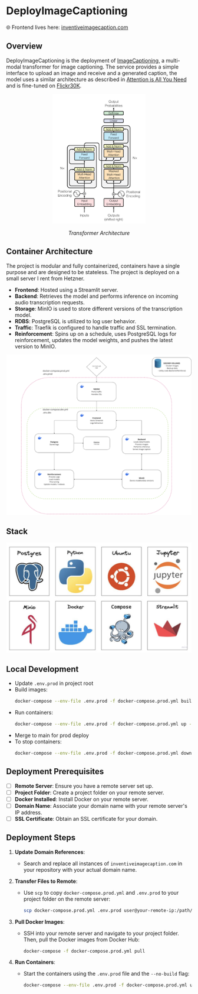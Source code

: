 # DeployImageCaptioning

🌐 Frontend lives here: [inventiveimagecaption.com](https://www.inventiveimagecaption.com/)

## Overview

DeployImageCaptioning is the deployment of [ImageCaptioning](https://github.com/kalebsofer/ImageCaptioning), a multi-modal transformer for image captioning. The service provides a simple interface to upload an image and receive and a generated caption, the model uses a similar architecture as described in [Attention is All You Need](https://arxiv.org/abs/1706.03762) and is fine-tuned on [Flickr30K](https://huggingface.co/datasets/nlphuji/flickr30k).


<div align="center">
  <img src="public/images/transformer.png" alt="transformer" width="50%"/>
  <p><em>Transformer Architecture</em></p>
</div>

## Container Architecture

The project is modular and fully containerized, containers have a single purpose and are designed to be stateless. The project is deployed on a small server I rent from Hetzner.

- **Frontend**: Hosted using a Streamlit server.
- **Backend**: Retrieves the model and performs inference on incoming audio transcription requests.
- **Storage**: MinIO is used to store different versions of the transcription model.
- **RDBS**: PostgreSQL is utilized to log user behavior.
- **Traffic**: Traefik is configured to handle traffic and SSL termination.
- **Reinforcement**: Spins up on a schedule, uses PostgreSQL logs for reinforcement, updates the model weights, and pushes the latest version to MinIO.

![Container Architecture](public/images/container_architecture.png)

## Stack

![Stack](public/images/stack.png)

## Local Development

- Update `.env.prod` in project root
- Build images:
  ```bash
  docker-compose --env-file .env.prod -f docker-compose.prod.yml build
  ```
- Run containers:
  ```bash
  docker-compose --env-file .env.prod -f docker-compose.prod.yml up -d
  ```
- Merge to main for prod deploy
- To stop containers:
  ```bash
  docker-compose --env-file .env.prod -f docker-compose.prod.yml down
  ```

## Deployment Prerequisites

- [ ] **Remote Server**: Ensure you have a remote server set up.
- [ ] **Project Folder**: Create a project folder on your remote server.
- [ ] **Docker Installed**: Install Docker on your remote server.
- [ ] **Domain Name**: Associate your domain name with your remote server's IP address.
- [ ] **SSL Certificate**: Obtain an SSL certificate for your domain.

## Deployment Steps

1. **Update Domain References**:
   - Search and replace all instances of `inventiveimagecaption.com` in your repository with your actual domain name.

2. **Transfer Files to Remote**:
   - Use `scp` to copy `docker-compose.prod.yml` and `.env.prod` to your project folder on the remote server:
     ```bash
     scp docker-compose.prod.yml .env.prod user@your-remote-ip:/path/to/project-folder/
     ```

3. **Pull Docker Images**:
   - SSH into your remote server and navigate to your project folder. Then, pull the Docker images from Docker Hub:
     ```bash
     docker-compose -f docker-compose.prod.yml pull
     ```

4. **Run Containers**:
   - Start the containers using the `.env.prod` file and the `--no-build` flag:
     ```bash
     docker-compose --env-file .env.prod -f docker-compose.prod.yml up --no-build
     ```

